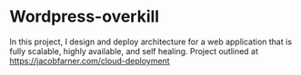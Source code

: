 # Wordpress-overkill
In this project, I design and deploy architecture for a web application that is fully scalable, highly available, and self healing. 
Project outlined at https://jacobfarner.com/cloud-deployment
